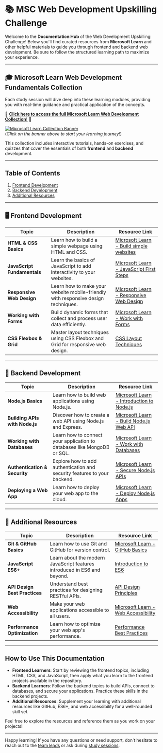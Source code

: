 # 📚 MSC Web Development Upskilling Challenge

Welcome to the **Documentation Hub** of the Web Development Upskilling Challenge! Below you'll find curated resources from **Microsoft Learn** and other helpful materials to guide you through frontend and backend web development. Be sure to follow the structured learning path to maximize your experience.

---

## 🎓 **Microsoft Learn Web Development Fundamentals Collection**

Each study session will dive deep into these learning modules, providing you with real-time guidance and practical application of the concepts.

🚀 **[Click here to access the full Microsoft Learn Web Development Collection!](https://learn.microsoft.com/en-us/collections/j066fz8mj6r038?&sharingId=4E4EB56BC659F74B)** 🚀

[![Microsoft Learn Collection Banner](https://github.com/PUP-MSC-Web-Development/Upskilling-Challenge/blob/main/assets/1.jpg)](https://learn.microsoft.com/en-us/collections/j066fz8mj6r038?&sharingId=4E4EB56BC659F74B)  
(*Click on the banner above to start your learning journey!*)

This collection includes interactive tutorials, hands-on exercises, and quizzes that cover the essentials of both **frontend** and **backend** development.

---

## Table of Contents

1. [Frontend Development](#frontend-development)
2. [Backend Development](#backend-development)
3. [Additional Resources](#additional-resources)

---

## 🖥️ Frontend Development

| Topic | Description | Resource Link |
|-------|-------------|---------------|
| **HTML & CSS Basics** | Learn how to build a simple webpage using HTML and CSS. | [Microsoft Learn - Build simple websites](https://learn.microsoft.com/en-us/training/modules/build-simple-website/) |
| **JavaScript Fundamentals** | Learn the basics of JavaScript to add interactivity to your websites. | [Microsoft Learn - JavaScript First Steps](https://learn.microsoft.com/en-us/training/modules/javascript-first-steps/) |
| **Responsive Web Design** | Learn how to make your website mobile-friendly with responsive design techniques. | [Microsoft Learn - Responsive Web Design](https://learn.microsoft.com/en-us/training/modules/responsive-web-design/) |
| **Working with Forms** | Build dynamic forms that collect and process user data efficiently. | [Microsoft Learn - Work with Forms](https://learn.microsoft.com/en-us/training/modules/working-with-forms/) |
| **CSS Flexbox & Grid** | Master layout techniques using CSS Flexbox and Grid for responsive web design. | [CSS Layout Techniques](https://learn.microsoft.com/en-us/training/modules/create-layouts-css-grid-flexbox/) |

---

## 🔧 Backend Development

| Topic | Description | Resource Link |
|-------|-------------|---------------|
| **Node.js Basics** | Learn how to build web applications using Node.js. | [Microsoft Learn - Introduction to Node.js](https://learn.microsoft.com/en-us/training/modules/intro-to-nodejs/) |
| **Building APIs with Node.js** | Discover how to create a web API using Node.js and Express. | [Microsoft Learn - Build Node.js Web API](https://learn.microsoft.com/en-us/training/modules/build-nodejs-web-api/) |
| **Working with Databases** | Learn how to connect your application to databases like MongoDB or SQL. | [Microsoft Learn - Work with Databases](https://learn.microsoft.com/en-us/training/modules/work-with-databases/) |
| **Authentication & Security** | Explore how to add authentication and security features to your backend. | [Microsoft Learn - Secure Node.js APIs](https://learn.microsoft.com/en-us/training/modules/secure-nodejs-api/) |
| **Deploying a Web App** | Learn how to deploy your web app to the cloud. | [Microsoft Learn - Deploy Node.js Apps](https://learn.microsoft.com/en-us/training/modules/deploy-nodejs-azure/) |

---

## 📖 Additional Resources

| Topic | Description | Resource Link |
|-------|-------------|---------------|
| **Git & GitHub Basics** | Learn how to use Git and GitHub for version control. | [Microsoft Learn - GitHub Basics](https://learn.microsoft.com/en-us/training/modules/introduction-to-github/) |
| **JavaScript ES6+** | Learn about the modern JavaScript features introduced in ES6 and beyond. | [Introduction to ES6](https://learn.microsoft.com/en-us/training/modules/javascript-ecmascript6/) |
| **API Design Best Practices** | Understand best practices for designing RESTful APIs. | [API Design Principles](https://learn.microsoft.com/en-us/training/modules/rest-api-design/) |
| **Web Accessibility** | Make your web applications accessible to all users. | [Microsoft Learn - Web Accessibility](https://learn.microsoft.com/en-us/training/modules/accessibility/) |
| **Performance Optimization** | Learn how to optimize your web app's performance. | [Performance Best Practices](https://web.dev/learn/performance/) |

---

## How to Use This Documentation

- **Frontend Learners**: Start by reviewing the frontend topics, including HTML, CSS, and JavaScript, then apply what you learn to the frontend projects available in the repository.
- **Backend Learners**: Follow the backend topics to build APIs, connect to databases, and secure your applications. Practice these skills in the backend projects.
- **Additional Resources**: Supplement your learning with additional resources like GitHub, ES6+, and web accessibility for a well-rounded skill set.

Feel free to explore the resources and reference them as you work on your projects!

---

Happy learning! If you have any questions or need support, don't hesitate to reach out to the [team leads](../README.md#team-leads) or ask during [study sessions](../sessions/schedule.md).
